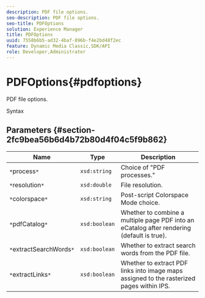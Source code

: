 ```yaml
---
description: PDF file options.
seo-description: PDF file options.
seo-title: PDFOptions
solution: Experience Manager
title: PDFOptions
uuid: 7558b6b5-ad32-4baf-896b-f4e2bd48f2ec
feature: Dynamic Media Classic,SDK/API
role: Developer,Administrator
---
```


# PDFOptions{#pdfoptions}

PDF file options.

 Syntax 

## Parameters {#section-2fc9bea56b6d4b72b80d4f04c5f9b862}

|  Name  | Type  | Description  |
|---|---|---|
|  `*`process`*`  | `xsd:string`  | Choice of "PDF processes."  |
|  `*`resolution`*`  | `xsd:double`  | File resolution.  |
|  `*`colorspace`*`  | `xsd:string`  | Post-script Colorspace Mode choice.  |
|  `*`pdfCatalog`*`  | `xsd:boolean`  | Whether to combine a multiple page PDF into an eCatalog after rendering (default is true).  |
|  `*`extractSearchWords`*`  | `xsd:boolean`  | Whether to extract search words from the PDF file.  |
|  `*`extractLinks`*`  | `xsd:boolean`  | Whether to extract PDF links into image maps assigned to the rasterized pages within IPS.  |

